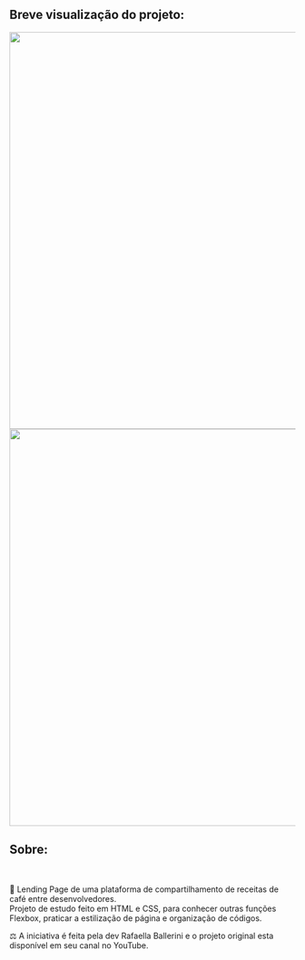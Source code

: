 <h2> Breve visualização do projeto: </h2>
<img src="https://live.staticflickr.com/65535/53586509491_df2c3dfbec_c.jpg" width="700px"/>
<img src="https://live.staticflickr.com/65535/53586865409_213a6c3517_c.jpg" width="700px"/>
<h2> Sobre: </h2>
<br>
<p> 📖 Lending Page de uma plataforma de compartilhamento de receitas de café entre desenvolvedores. <br>
  Projeto de estudo feito em HTML e CSS, para conhecer outras funções Flexbox, praticar a estilização de página e organização de códigos. </p>
<p> ⚖️ A iniciativa é feita pela dev Rafaella Ballerini e o projeto original esta disponível em seu canal no YouTube. </p>

